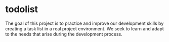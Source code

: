 # todolist

The goal of this project is to practice and improve our development skills by creating a task list in a real project environment. We seek to learn and adapt to the needs that arise during the development process.
